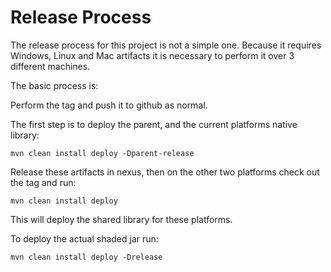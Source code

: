 Release Process
===============

The release process for this project is not a simple one. Because it requires Windows, Linux and Mac artifacts it is necessary
to perform it over 3 different machines.

The basic process is:

Perform the tag and push it to github as normal.

The first step is to deploy the parent, and the current platforms native library:

    mvn clean install deploy -Dparent-release

Release these artifacts in nexus, then on the other two platforms check out the tag and run:

    mvn clean install deploy

This will deploy the shared library for these platforms.

To deploy the actual shaded jar run:

    mvn clean install deploy -Drelease
